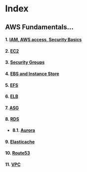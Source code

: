 # Index

## AWS Fundamentals...

#### 1. [IAM, AWS access, Security Basics](1_IAM.md)
#### 2. [EC2](2_EC2.md) 
#### 3. [Security Groups](3_Security_Groups.md)
#### 4. [EBS and Instance Store](4_EBS_and_Instance_Store.md)
#### 5. [EFS](5_EFS.md)
#### 6. [ELB](6_ELB.md)
#### 7. [ASG](7_ASG.md)
#### 8. [RDS](8_RDS.md)
  * **8.1. [Aurora](8.1_Aurora.md)**
#### 9. [Elasticache](9_Elasticache.md)
#### 10. [Route53](10_Route53.md)
#### 11. [VPC](11_VPC.md)
